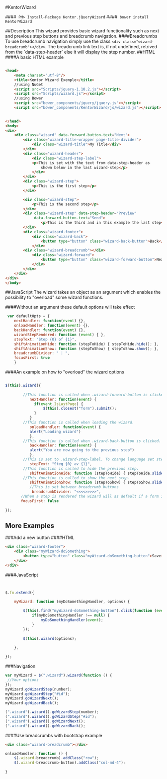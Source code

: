 #KentorWizard

####` PM> Install-Package Kentor.jQueryWizard`
####` bower install KentorWizard`

##Description 
This wizard provides basic wizard functionality such as next and previous step buttons and breadcrumb navigation.
####Breadcrumbs
To use breadcrumb navigation simply use the class `<div class="wizard-breadcrumb"></div>`. The breadcrumb link text is, if not undefined, retrived from the ´data-step-header´ else it will display the step number.
##HTML
####A basic HTML example
```html

<head>
    <meta charset="utf-8"/>
    <title>Kentor Wizard Exemple</title>
    //using NuGet
    <script src="Scripts/jquery-1.10.2.js"></script>
    <script src="Scripts/wizard.js"></script>
    //using Bower
    <script src="bower_components/jquery/jquery.js"></script>
    <script src="bower_components/KentorWizard/js/wizard.js"></script>
    

</head>
<body>
<div>
    <div class="wizard" data-forward-button-text="Next">
        <div class="wizard-title-wrapper page-title-divider">
            <div class="wizard-title">My Title</div>
        </div>
        <div class="wizard-header">
            <div class="wizard-step-label">
            <p>This is set with the text from data-step-header as 
	            shown below in the last wizard-step</p>
		    </div>
        </div>
		<div class="wizard-step">
			<p>This is the first step</p>
		</div>

        <div class="wizard-step">
			<p>This is the second step</p>
        </div>
        <div class="wizard-step" data-step-header="Preview"
	         data-forward-button-text="Send">
		        <p>This is the third and in this example the last step</p>
        </div>
        <div class="wizard-footer">
            <div class="wizard-back">
                <button type="button" class="wizard-back-button">Back</button>
            </div>
	    <div class="wizard-breadcrumb"></div>
            <div class="wizard-forward">
                <button type="button" class="wizard-forward-button">Next</button>
            </div>
        </div>
    </div>
</div>
</body>

```
##JavaScript
 The wizard takes an object as an argument which enables the possibility to "overload" some wizard functions. 

####Without an argument these default options will take effect
```javascript
 var defaultOpts = {
 	nextHandler: function(event) {}, 
	onloadHandler: function(event) {}, 
	backHandler: function(event) {}, 
	wizardStepRendered: function (event) { }, 
	stepText: "Step {0} of {1}", 
	shiftAnimationHide: function (stepToHide) { stepToHide.hide(); }, 
	shiftAnimationShow: function (stepToShow) { stepToShow.show(); }, 
	breadcrumbDivider: " | ", 
	focusFirst: true
	}
```
####An example on how to "overload" the wizard options
```javascript

$(this).wizard({
			
		//This function is called when .wizard-forward-button is clicked.  
           nextHandler: function(event) {
			 if(event.IsLastPage) { 
				 $(this).closest("form").submit();
			 }
		   }
        //This function is called when loading the wizard.                
           onloadHandler: function(event) {
           alert("Loading wizard")
           },
		//This function is called when .wizard-back-button is clicked.
           backHandler: function(event) {
           alert("You are now going to the previous step")
           },
		//This is set to .wizard-step-label. To change language set stepText. 
           stepText: "Steg {0} av {1}",
		//This function is called to hide the previous step.
           shiftAnimationHide: function (stepToHide) { stepToHide.slideUp(); },
		//This function is called to show the next step.
           shiftAnimationShow: function (stepToShow) { stepToShow.slideDown(); },
		   //This is set between breadcrumb buttons
		    breadcrumbDivider: "<<<<>>>>>",
	   //When a step is rendered the wizard will as default if a form is used focus on the first input
	   focusFirst: false
           
});
```

## More Examples

###Add a new button
####HTML
```html
<div class="wizard-footer">
	<div class="myWizard-doSomething">
		<button type="button" class="myWizard-doSomething-button">Save</button>
	</div>
</div>
```

####JavaScript

```javascript


$.fn.extend({

	myWizard: function (myDoSomethingHandler, options) {
		
		$(this).find("myWizard-doSomething-button").click(function (event) {
			if(myDoSomethingHandler !== null) {
				myDoSomethingHandler(event);
			}
		});
		
		$(this).wizard(options);
		
	},

});
```
###Navigation

```javascript
var myWizard = $(".wizard").wizard(function () {
 //Your options
});
myWizard.goWizardStep(number);
myWizard.goWizardStep("#id");
myWizard.goWizardNext();
myWizard.goWizardBack();

(".wizard").wizard().goWizardStep(number);
(".wizard").wizard().goWizardStep("#id");
(".wizard").wizard().goWizardNext();
(".wizard").wizard().goWizardBack();

```

####Use breadcrumbs with bootstrap example

```html
<div class="wizard-breadcrumb"></div>
```

```javascript
onloadHandler: function () {
	$(.wizard-breadcrumb).addClass("row");
	$(.wizard-breadcrumb-button).addClass("col-md-4");
	
}

```
